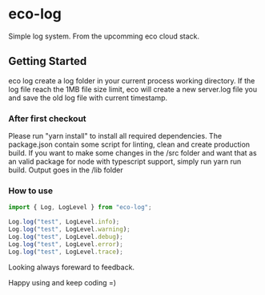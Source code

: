# eco-log

Simple log system. From the upcomming eco cloud stack.

## Getting Started

eco log create a log folder in your current process working directory. If the log file reach the 1MB file size limit, eco will create a new server.log file you and save the old log file with current timestamp.

### After first checkout

Please run "yarn install" to install all required dependencies. The package.json contain some script for linting, clean and create production build.
If you want to make some changes in the /src folder and want that as an valid package for node with typescript support, simply run yarn run build. Output goes in the /lib folder

### How to use

```typescript
import { Log, LogLevel } from "eco-log";

Log.log("test", LogLevel.info);
Log.log("test", LogLevel.warning);
Log.log("test", LogLevel.debug);
Log.log("test", LogLevel.error);
Log.log("test", LogLevel.trace);
```

Looking always foreward to feedback.

Happy using and keep coding =)